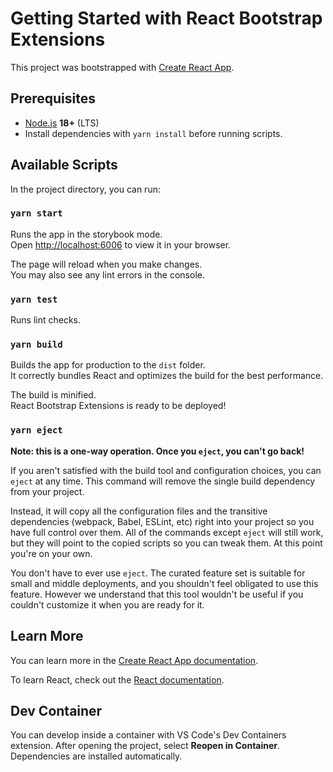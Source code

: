 # Getting Started with React Bootstrap Extensions

This project was bootstrapped with [Create React App](https://github.com/facebook/create-react-app).

## Prerequisites

- [Node.js](https://nodejs.org/) **18+** (LTS)
- Install dependencies with `yarn install` before running scripts.

## Available Scripts

In the project directory, you can run:

### `yarn start`

Runs the app in the storybook mode.\
Open [http://localhost:6006](http://localhost:6006) to view it in your browser.

The page will reload when you make changes.\
You may also see any lint errors in the console.

### `yarn test`

Runs lint checks.

### `yarn build`

Builds the app for production to the `dist` folder.\
It correctly bundles React and optimizes the build for the best performance.

The build is minified.\
React Bootstrap Extensions is ready to be deployed!

### `yarn eject`

**Note: this is a one-way operation. Once you `eject`, you can't go back!**

If you aren't satisfied with the build tool and configuration choices, you can `eject` at any time. This command will remove the single build dependency from your project.

Instead, it will copy all the configuration files and the transitive dependencies (webpack, Babel, ESLint, etc) right into your project so you have full control over them. All of the commands except `eject` will still work, but they will point to the copied scripts so you can tweak them. At this point you're on your own.

You don't have to ever use `eject`. The curated feature set is suitable for small and middle deployments, and you shouldn't feel obligated to use this feature. However we understand that this tool wouldn't be useful if you couldn't customize it when you are ready for it.

## Learn More

You can learn more in the [Create React App documentation](https://facebook.github.io/create-react-app/docs/getting-started).

To learn React, check out the [React documentation](https://reactjs.org/).

## Dev Container

You can develop inside a container with VS Code's Dev Containers extension.
After opening the project, select **Reopen in Container**. Dependencies are
installed automatically.

